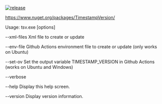 [![release](https://github.com/jasondavis303/TimestampVersion/actions/workflows/release.yml/badge.svg)](https://github.com/jasondavis303/TimestampVersion/actions/workflows/release.yml)

https://www.nuget.org/packages/TimestampVersion/

Usage: tsv.exe [options]

  --xml-files    Xml file to create or update

  --env-file     Github Actions environment file to create or update (only works
                 on Ubuntu)

  --set-ov       Set the output variable TIMESTAMP_VERSION in Github Actions
                 (works on Ubuntu and Windows)

  --verbose

  --help         Display this help screen.

  --version      Display version information.
  